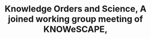 ---
dateStart: 2013-10-23
dateEnd:
title: "Knowledge Orders and Science, A joined working group meeting of KNOWeSCAPE,"
venue: "The Hague Royal Library"
organizer: Andrea Scharnhorst
credit: "Places & Spaces"
city: The Hague
state:
country: The Netherlands
pdfLink: 20131023-knowledge-order-science.pdf
venueImages:
 - sm: image01.sm.jpg
   lg: image01.lg.jpg
---